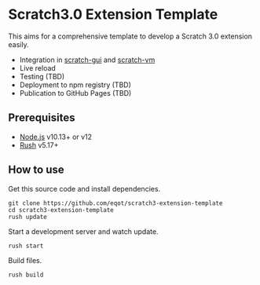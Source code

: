 # Scratch3.0 Extension Template

This aims for a comprehensive template to develop a Scratch 3.0 extension easily.

* Integration in [scratch-gui](https://github.com/LLK/scratch-gui) and [scratch-vm](https://github.com/LLK/scratch-vm)
* Live reload
* Testing (TBD)
* Deployment to npm registry (TBD)
* Publication to GitHub Pages (TBD)

## Prerequisites

* [Node.js](https://nodejs.org/) v10.13+ or v12
* [Rush](https://rushjs.io/) v5.17+

## How to use

Get this source code and install dependencies.

```
git clone https://github.com/eqot/scratch3-extension-template
cd scratch3-extension-template
rush update
```

Start a development server and watch update.

```
rush start
```

Build files.

```
rush build
```
